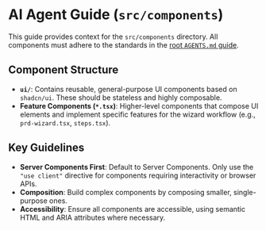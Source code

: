 # AI Agent Guide (`src/components`)

This guide provides context for the `src/components` directory. All components must adhere to the standards in the [root `AGENTS.md` guide](../../AGENTS.md).

## Component Structure

- **`ui/`**: Contains reusable, general-purpose UI components based on `shadcn/ui`. These should be stateless and highly composable.
- **Feature Components (`*.tsx`)**: Higher-level components that compose UI elements and implement specific features for the wizard workflow (e.g., `prd-wizard.tsx`, `steps.tsx`).

## Key Guidelines

- **Server Components First**: Default to Server Components. Only use the `"use client"` directive for components requiring interactivity or browser APIs.
- **Composition**: Build complex components by composing smaller, single-purpose ones.
- **Accessibility**: Ensure all components are accessible, using semantic HTML and ARIA attributes where necessary.

